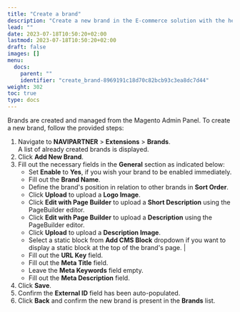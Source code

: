 ```yaml
---
title: "Create a brand"
description: "Create a new brand in the E-commerce solution with the help of a how-to guide."
lead: ""
date: 2023-07-18T10:50:20+02:00
lastmod: 2023-07-18T10:50:20+02:00
draft: false
images: []
menu:
  docs:
    parent: ""
    identifier: "create_brand-8969191c18d70c82bcb93c3ea8dc7d44"
weight: 302
toc: true
type: docs
---
```


Brands are created and managed from the Magento Admin Panel. To create a new brand, follow the provided steps: 

1. Navigate to **NAVIPARTNER** > **Extensions** > **Brands**.      
   A list of already created brands is displayed.
2. Click **Add New Brand**.
3. Fill out the necessary fields in the **General** section as indicated below:
   - Set **Enable** to **Yes**, if you wish your brand to be enabled immediately.
   - Fill out the **Brand Name**.
   - Define the brand's position in relation to other brands in **Sort Order**.
   - Click **Upload** to upload a **Logo Image**.
   - Click **Edit with Page Builder** to upload a **Short Description** using the PageBuilder editor.
   - Click **Edit with Page Builder** to upload a **Description** using the PageBuilder editor.
   - Click **Upload** to upload a **Description Image**.
   - Select a static block from **Add CMS Block** dropdown if you want to display a static block at the top of the brand's page. | 
   - Fill out the **URL Key** field.
   - Fill out the **Meta Title** field.
   - Leave the **Meta Keywords** field empty.
   - Fill out the **Meta Description** field.
4. Click **Save**.
5. Confirm the **External ID** field has been auto-populated.
6. Click **Back** and confirm the new brand is present in the **Brands** list. 

